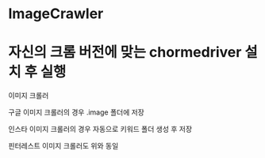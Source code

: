 # ImageCrawler

# 자신의 크롬 버전에 맞는 chormedriver 설치 후 실행

이미지 크롤러

구글 이미지 크롤러의 경우 .image 폴더에 저장

인스타 이미지 크롤러의 경우 자동으로 키워드 폴더 생성 후 저장

핀터레스트 이미지 크롤러도 위와 동일 
